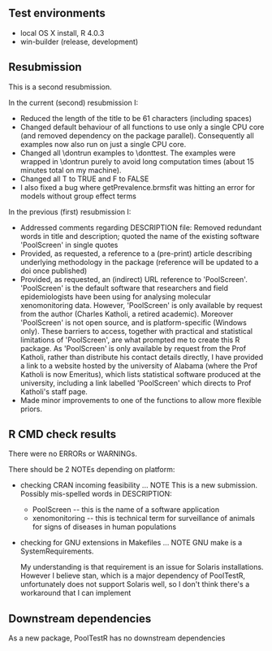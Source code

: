 ## Test environments
* local OS X install, R 4.0.3
* win-builder (release, development)

## Resubmission
This is a second resubmission.

In the current (second) resubmission I:

* Reduced the length of the title to be 61 characters (including spaces)
* Changed default behaviour of all functions to use only a single CPU core (and removed dependency on the package parallel). Consequently all examples now also run on just a single CPU core.
* Changed all \dontrun examples to \donttest. The examples were wrapped in \dontrun purely to avoid long computation times (about 15 minutes total on my machine).
* Changed all T to TRUE and F to FALSE
* I also fixed a bug where getPrevalence.brmsfit was hitting an error for models without group effect terms

In the previous (first) resubmission I:

* Addressed comments regarding DESCRIPTION file: Removed redundant words in title and description; quoted the name of the existing software 'PoolScreen' in single quotes
* Provided, as requested, a reference to a (pre-print) article describing underlying methodology in the package (reference will be updated to a doi once published)
* Provided, as requested, an (indirect) URL reference to 'PoolScreen'. 'PoolScreen' is the default software that researchers and field epidemiologists have been using for analysing molecular xenomonitoring data. However, 'PoolScreen' is only available by request from the  author (Charles Katholi, a retired academic). Moreover 'PoolScreen' is not open source, and is platform-specific (Windows only). These barriers to access, together with practical and statistical limitations of 'PoolScreen', are what prompted me to create this R package. As 'PoolScreen' is only available by request from the Prof Katholi, rather than distribute his contact details directly, I have provided a link to a website hosted by the university of Alabama (where the Prof Katholi is now Emeritus), which lists statistical software produced at the university, including a link labelled 'PoolScreen' which directs to Prof Katholi's staff page.
* Made minor improvements to one of the functions to allow more flexible priors.


## R CMD check results
There were no ERRORs or WARNINGs. 

There should be 2 NOTEs depending on platform:
* checking CRAN incoming feasibility ... NOTE
  This is a new submission.
  Possibly mis-spelled words in DESCRIPTION:
  * PoolScreen -- this is the name of a software application
  * xenomonitoring -- this is technical term for surveillance of animals for signs of diseases in human populations
  
* checking for GNU extensions in Makefiles ... NOTE
  GNU make is a SystemRequirements.
  
  My understanding is that requirement is an issue for Solaris installations. However I believe stan, which is a major dependency of PoolTestR, unfortunately does not support Solaris well, so I don't think there's a workaround that I can implement 
  

## Downstream dependencies
As a new package, PoolTestR has no downstream dependencies
